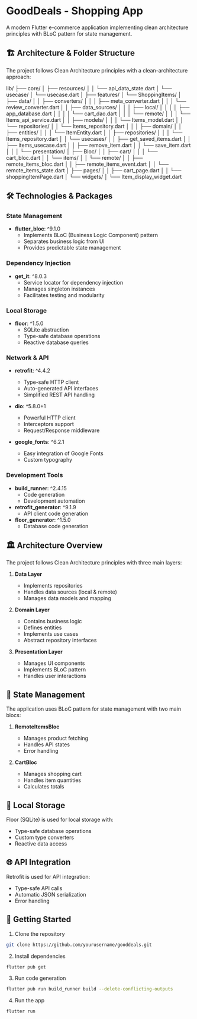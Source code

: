 # GoodDeals - Shopping App

A modern Flutter e-commerce application implementing clean architecture principles with BLoC pattern for state management.

## 🏗️ Architecture & Folder Structure

The project follows Clean Architecture principles with a clean-architecture approach:

lib/
├── core/
│ ├── resources/
│ │ └── api_data_state.dart
│ └── usecase/
│ └── usecase.dart
│
├── features/
│ └── ShoppingItems/
│ ├── data/
│ │ ├── converters/
│ │ │ ├── meta_converter.dart
│ │ │ └── review_converter.dart
│ │ ├── data_sources/
│ │ │ ├── local/
│ │ │ │ ├── app_database.dart
│ │ │ │ └── cart_dao.dart
│ │ │ └── remote/
│ │ │ └── Items_api_service.dart
│ │ ├── models/
│ │ │ └── Items_model.dart
│ │ └── repositories/
│ │ └── Items_repository.dart
│ │
│ ├── domain/
│ │ ├── entities/
│ │ │ └── ItemEntity.dart
│ │ ├── repositories/
│ │ │ └── Items_repository.dart
│ │ └── usecases/
│ │ ├── get_saved_items.dart
│ │ ├── items_usecase.dart
│ │ ├── remove_item.dart
│ │ └── save_item.dart
│ │
│ └── presentation/
│ ├── Bloc/
│ │ ├── cart/
│ │ │ └── cart_bloc.dart
│ │ └── items/
│ │ └── remote/
│ │ ├── remote_items_bloc.dart
│ │ ├── remote_items_event.dart
│ │ └── remote_items_state.dart
│ ├── pages/
│ │ ├── cart_page.dart
│ │ └── shoppingItemPage.dart
│ └── widgets/
│ └── Item_display_widget.dart


## 🛠️ Technologies & Packages

### State Management
- **flutter_bloc**: ^9.1.0
  - Implements BLoC (Business Logic Component) pattern
  - Separates business logic from UI
  - Provides predictable state management

### Dependency Injection
- **get_it**: ^8.0.3
  - Service locator for dependency injection
  - Manages singleton instances
  - Facilitates testing and modularity

### Local Storage
- **floor**: ^1.5.0
  - SQLite abstraction
  - Type-safe database operations
  - Reactive database queries

### Network & API
- **retrofit**: ^4.4.2
  - Type-safe HTTP client
  - Auto-generated API interfaces
  - Simplified REST API handling
- **dio**: ^5.8.0+1
  - Powerful HTTP client
  - Interceptors support
  - Request/Response middleware


- **google_fonts**: ^6.2.1
  - Easy integration of Google Fonts
  - Custom typography

### Development Tools
- **build_runner**: ^2.4.15
  - Code generation
  - Development automation
- **retrofit_generator**: ^9.1.9
  - API client code generation
- **floor_generator**: ^1.5.0
  - Database code generation

## 🏛️ Architecture Overview

The project follows Clean Architecture principles with three main layers:

1. **Data Layer**
   - Implements repositories
   - Handles data sources (local & remote)
   - Manages data models and mapping

2. **Domain Layer**
   - Contains business logic
   - Defines entities
   - Implements use cases
   - Abstract repository interfaces

3. **Presentation Layer**
   - Manages UI components
   - Implements BLoC pattern
   - Handles user interactions

## 🔄 State Management

The application uses BLoC pattern for state management with two main blocs:

1. **RemoteItemsBloc**
   - Manages product fetching
   - Handles API states
   - Error handling

2. **CartBloc**
   - Manages shopping cart
   - Handles item quantities
   - Calculates totals

## 💾 Local Storage

Floor (SQLite) is used for local storage with:
- Type-safe database operations
- Custom type converters
- Reactive data access

## 🌐 API Integration

Retrofit is used for API integration:
- Type-safe API calls
- Automatic JSON serialization
- Error handling

## 🚀 Getting Started

1. Clone the repository
```bash
git clone https://github.com/yourusername/gooddeals.git
```

2. Install dependencies
```bash
flutter pub get
```

3. Run code generation
```bash
flutter pub run build_runner build --delete-conflicting-outputs
```

4. Run the app
```bash
flutter run
```

